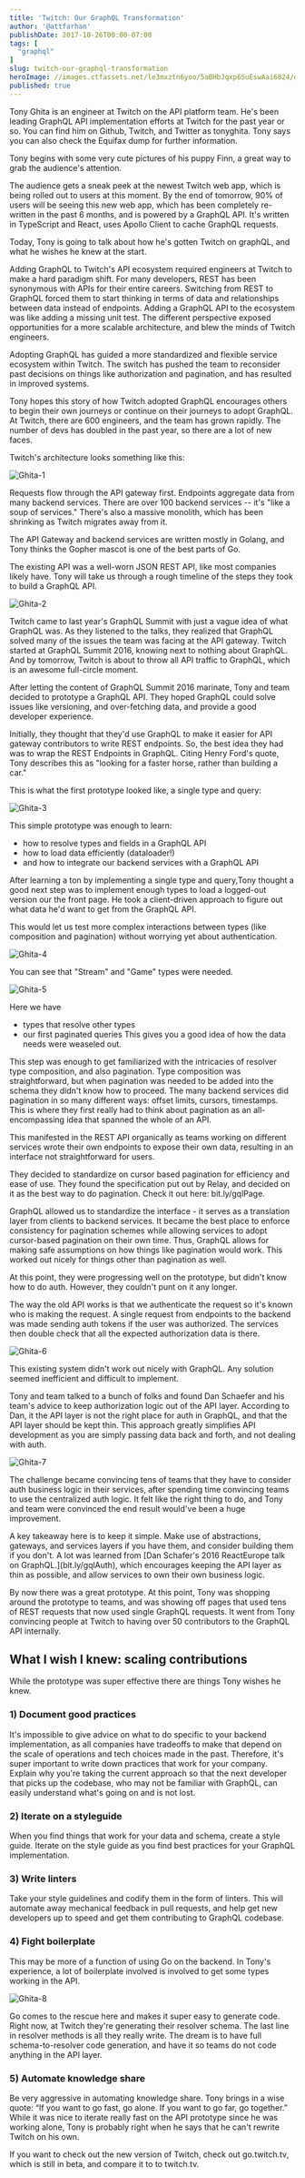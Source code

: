 ```yaml
---
title: 'Twitch: Our GraphQL Transformation'
author: '@attfarhan'
publishDate: 2017-10-26T00:00-07:00
tags: [
  "graphql"
]
slug: twitch-our-graphql-transformation
heroImage: //images.ctfassets.net/le3mxztn6yoo/5aBHbJqxp6SuEswAai6824/dea8b05cb1523963bc378df496683bcc/Ghita-1.png
published: true
---
```



Tony Ghita is an engineer at Twitch on the API platform team. He's been leading GraphQL API implementation efforts at Twitch for the past year or so.
You can find him on Github, Twitch, and Twitter as tonyghita. Tony says you can also check the Equifax dump for further information.

Tony begins with some very cute pictures of his puppy Finn, a great way to grab the audience's attention.

The audience gets a sneak peek at the newest Twitch web app, which is being rolled out to users at this moment.  By the end of tomorrow, 90% of users will be seeing this new web app, which has been completely re-written in the past 6 months, and is powered by a GraphQL API.  It's  written in TypeScript and React, uses Apollo Client to cache GraphQL requests.

Today, Tony is going to talk about how he's gotten Twitch on graphQL, and what he wishes he knew at the start.

Adding GraphQL to Twitch's API ecosystem required engineers at Twitch to make a hard paradigm shift.  For many developers, REST has been synonymous with APIs for their entire careers. Switching from REST to GraphQL forced them to start thinking in terms of data and relationships between data instead of endpoints. Adding a GraphQL API to the ecosystem was like adding a missing unit test.
The different perspective exposed opportunities for a more scalable architecture, and blew the minds of Twitch engineers. 

Adopting GraphQL has guided a more standardized and flexible service ecosystem within Twitch.  The switch has pushed the team to reconsider past decisions on things like authorization and pagination, and has resulted in improved systems. 

Tony hopes this story of how Twitch adopted GraphQL encourages others to begin their own journeys or continue on their journeys to adopt GraphQL.
At Twitch, there are 600 engineers, and the team has grown rapidly. The number of devs has doubled in the past year, so there are a lot of new faces.

Twitch's architecture looks something like this: 

![Ghita-1](//images.contentful.com/le3mxztn6yoo/5aBHbJqxp6SuEswAai6824/dea8b05cb1523963bc378df496683bcc/Ghita-1.png)

Requests flow through the API gateway first.
Endpoints aggregate data from many backend services.  There are over 100 backend services -- it's "like a soup of services."  There's also a massive monolith, which has been shrinking as Twitch migrates away from it.  

The API Gateway and backend services are written mostly in Golang, and Tony thinks the Gopher mascot is one of the best parts of Go.

The existing API was a well-worn JSON REST API, like most companies likely have. Tony will take us through a rough timeline of the steps they took to build a GraphQL API.

![Ghita-2](//images.contentful.com/le3mxztn6yoo/6EdFO8dnkkeQc4o6emYgCK/3656c46ff687d51e803c10b0f76f5b56/Ghita-2.png)


Twitch came to last year's GraphQL Summit with just a vague idea of what GraphQL was.
As they listened to the talks, they realized that GraphQL solved many of the issues the team was facing at the API gateway.  Twitch started at GraphQL Summit 2016, knowing next to nothing about GraphQL. And by tomorrow, Twitch is about to throw all API traffic to GraphQL, which is an awesome full-circle moment.

After letting the content of GraphQL Summit 2016 marinate, Tony and team decided to prototype a GraphQL API.
They hoped GraphQL could solve issues like versioning, and over-fetching data, and provide a good developer experience.

Initially, they thought that they'd  use GraphQL to make it easier for API gateway contributors to write REST endpoints. So, the best idea they had was to wrap the REST Endpoints in GraphQL. Citing Henry Ford's quote, Tony describes this as  "looking for a faster horse, rather than building a car."

This is what the first prototype looked like, a single type and query: 

![Ghita-3](//images.contentful.com/le3mxztn6yoo/6MQTeYHs1qy0Uw68SM2WIm/780b4a6558c8fde2c07e17f538a55431/Ghita-3.png) 

This simple prototype was enough to learn:
* how to resolve types and fields in a GraphQL API
* how to load data efficiently \(dataloader!\)
* and how to integrate our backend services with a GraphQL API

After learning a ton by implementing a single type and query,Tony thought a good next step was to implement enough types to load a logged-out version our the front page. He took a client-driven approach to figure out what data he'd want to get from the GraphQL API.

This would let us test more complex interactions between types \(like composition and pagination\) without worrying yet about authentication.

![Ghita-4](//images.contentful.com/le3mxztn6yoo/6qSIOloIfYaswY2GIQ2qMu/c0a58204baec1b4db31c347ec2a9f6bf/Ghita-4.png)


You can see that "Stream" and "Game" types were needed.

![Ghita-5](//images.contentful.com/le3mxztn6yoo/5lkdb6dIZ2AwMswosmUsCy/d7a951f9788be1cd80bc8cbb17f58ab7/Ghita-5.png)

Here we have
 * types that resolve other types
 * our first paginated queries
This gives you a good idea of how the data needs were weaseled out.

This step was enough to get familiarized with the intricacies of resolver type composition, and also pagination.
Type composition was straightforward, but when pagination was needed to be added into the schema they didn't know how to proceed.  The many backend services did pagination in so many different ways: offset limits, cursors, timestamps. 
This is where they first really had to think about pagination as an all-encompassing idea that spanned the whole of an API.

This manifested in the REST API organically as teams working on different services wrote their own endpoints to expose their own data, resulting in an interface not straightforward for users.

They decided to standardize on cursor based pagination for efficiency and ease of use. They found the specification put out by Relay, and decided on it as the best way to do pagination. Check it out here: bit.ly\/gqlPage.

GraphQL allowed us to standardize the interface - it serves as a translation layer from clients to backend services. It became the best place to enforce consistency for pagination schemes while allowing services to adopt cursor-based pagination on their own time.  Thus, GraphQL allows for making safe assumptions on how things like pagination would work.  This worked out nicely for things other than pagination as well. 

At this point, they were progressing well on the prototype, but didn't know how to do auth. However, they couldn't punt on it any longer.

The way the old API works is that we authenticate the request so it's known who is making the request. A single request from endpoints to the backend was made sending auth tokens if the user was authorized. The services then double check that all the expected authorization data is there.

![Ghita-6](//images.contentful.com/le3mxztn6yoo/337HB0tUNGUAOyCsOaWQau/12b6e110d853178a261d624cf9498251/Ghita-6.png)


This existing system didn't work out nicely with GraphQL. Any solution seemed inefficient and difficult to implement.

Tony and team talked to a bunch of folks and found Dan Schaefer and his team's advice to keep authorization logic out of the API layer.  According to Dan, it the API layer is not the right place for auth in GraphQL, and that the API layer should be kept thin. This approach greatly simplifies API development as you are simply passing data back and forth, and not dealing with auth.

 ![Ghita-7](//images.contentful.com/le3mxztn6yoo/6PoSez4oDeGgaqowwoewYs/76f15bc8df2a5a12e12426eabe6dab28/Ghita-7.png)

The challenge became convincing tens of teams that they have to consider auth business logic in their services, after spending time convincing teams to use the centralized auth logic.  It felt like the right thing to do, and Tony and team were convinced the end result would've been a huge improvement.

A key takeaway here is to keep it simple.  Make use of abstractions, gateways, and services layers if you have them, and consider building them if you don't.  A lot was learned from  [Dan Schafer's 2016 ReactEurope talk on GraphQL.](bit.ly\/gqlAuth\), which encourages keeping the API layer as thin as possible, and allow services to own their own business logic.

By now there was a great prototype. At this point, Tony was shopping around the prototype to teams, and was showing off pages that used tens of REST requests that now used single GraphQL requests. It went from Tony convincing people at Twitch to having over 50 contributors to the GraphQL API internally. 


## What I wish I knew: scaling contributions 

While the prototype was super effective there are things Tony wishes he knew.

### 1) Document good practices 

It's impossible to give advice on what to do specific to your backend implementation, as all companies have tradeoffs to make that depend on the scale of operations and tech choices made in the past. Therefore, it's super important to write down practices that work for your company. Explain why you're taking the current approach so that the next developer that picks up the codebase, who may not be familiar with GraphQL, can easily understand what's going on and is not lost.

### 2) Iterate on a styleguide

When you find things that work for your data and schema, create a style guide. Iterate on the style guide as you find best practices for your GraphQL implementation.

### 3) Write linters

Take your style guidelines and codify them in the form of linters.
This will automate away mechanical feedback in pull requests, and help get new developers up to speed and get them contributing to GraphQL codebase.

### 4) Fight boilerplate

This may be more of a function of using Go on the backend.  In Tony's experience, a lot of boilerplate involved is involved to get some types  working in the API. 

![Ghita-8](//images.contentful.com/le3mxztn6yoo/5iiF5xxXwkmmYmiksaacgK/cf813ba438d3b39139340b2b750f0f67/Ghita-8.png)

Go comes to the rescue here and makes it super easy to generate code.  Right now, at Twitch they're generating their resolver schema.  The last line in resolver methods is all they really write.  The dream is to have full schema-to-resolver code generation, and have it so teams do not code anything in the API layer.


### 5) Automate knowledge share 

Be very aggressive in automating knowledge share. Tony brings in a wise quote: “If you want to go fast, go alone. If you want to go far, go together.”  While it was nice to iterate really fast on the API prototype since he was working alone, Tony is probably right when he says that he can't rewrite Twitch on his own.

If you want to check out the new version of Twitch, check out go.twitch.tv, which is still in beta, and compare it to to twitch.tv.
